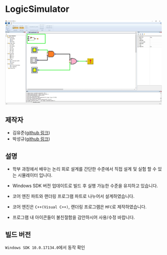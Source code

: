 # LogicSimulator

![screenshot](./screenshot_1.jpg)

## 제작자

- 김유준([github 링크](https://github.com/demetoir))
- 박성규([github 링크](https://github.com/psk7142))

## 설명

- 학부 과정에서 배우는 논리 회로 설계를 간단한 수준에서 직접 설계 및 실험 할 수 있는 시뮬레이터 입니다.
- Windows SDK 버전 업데이트로 빌드 후 실행 가능한 수준을 유지하고 있습니다.
- 코어 엔진 파트와 랜더링 프로그램 파트로 나누어서 설계하였습니다.
- 코어 엔진은 `C++(Visual C++)`, 랜더링 프로그램은 `MFC`로 제작하였습니다.

- 프로그램 내 아이콘들이 불친절함을 감안하시어 사용/수정 바랍니다.

## 빌드 버전

`Windows SDK 10.0.17134.0`에서 동작 확인